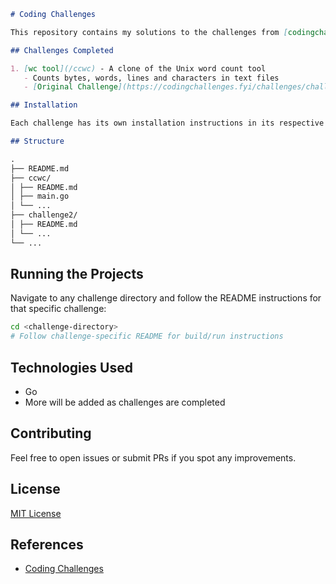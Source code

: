 ```markdown
# Coding Challenges

This repository contains my solutions to the challenges from [codingchallenges.fyi](https://codingchallenges.fyi/). Each subdirectory is a separate challenge implementation.

## Challenges Completed

1. [wc tool](/ccwc) - A clone of the Unix word count tool
   - Counts bytes, words, lines and characters in text files
   - [Original Challenge](https://codingchallenges.fyi/challenges/challenge-wc)

## Installation

Each challenge has its own installation instructions in its respective directory's README.

## Structure

.
├── README.md
├── ccwc/
│ ├── README.md
│ ├── main.go
│ └── ...
├── challenge2/
│ ├── README.md
│ └── ...
└── ...
```

## Running the Projects

Navigate to any challenge directory and follow the README instructions for that specific challenge:

```bash
cd <challenge-directory>
# Follow challenge-specific README for build/run instructions
```

## Technologies Used

- Go
- More will be added as challenges are completed

## Contributing

Feel free to open issues or submit PRs if you spot any improvements.

## License

[MIT License](LICENSE)

## References

- [Coding Challenges](https://codingchallenges.fyi/)
